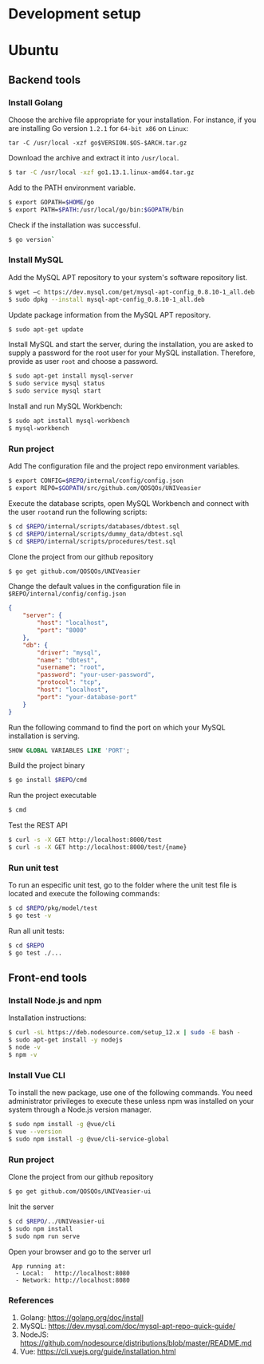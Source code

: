 # Development setup

# Ubuntu

## Backend tools

### Install Golang
Choose the archive file appropriate for your installation. For instance, if you are installing Go version `1.2.1` for `64-bit x86` on `Linux`: 

`tar -C /usr/local -xzf go$VERSION.$OS-$ARCH.tar.gz`

Download the archive and extract it into `/usr/local`.

```bash
$ tar -C /usr/local -xzf go1.13.1.linux-amd64.tar.gz
```

Add to the PATH environment variable.

```bash
$ export GOPATH=$HOME/go
$ export PATH=$PATH:/usr/local/go/bin:$GOPATH/bin
```

Check if the installation was successful.

```bash
$ go version`
```

### Install MySQL
Add the MySQL APT repository to your system's software repository list.

```bash
$ wget –c https://dev.mysql.com/get/mysql-apt-config_0.8.10-1_all.deb
$ sudo dpkg --install mysql-apt-config_0.8.10-1_all.deb
```

Update package information from the MySQL APT repository.

```bash
$ sudo apt-get update
```

Install MySQL and start the server, during the installation, you are asked to supply a password for the root user for your MySQL installation. Therefore, provide as user `root` and choose a password.

```bash
$ sudo apt-get install mysql-server
$ sudo service mysql status
$ sudo service mysql start
```

Install and run MySQL Workbench:

```bash
$ sudo apt install mysql-workbench
$ mysql-workbench
```

### Run project

Add The configuration file and the project repo environment variables.

```bash
$ export CONFIG=$REPO/internal/config/config.json
$ export REPO=$GOPATH/src/github.com/QOSQOs/UNIVeasier
```

Execute the database scripts, open MySQL Workbench and connect with the user `root`and run the following scripts:

``` bash
$ cd $REPO/internal/scripts/databases/dbtest.sql
$ cd $REPO/internal/scripts/dummy_data/dbtest.sql
$ cd $REPO/internal/scripts/procedures/test.sql
```

Clone the project from our github repository

```bash
$ go get github.com/QOSQOs/UNIVeasier
```

Change the default values in the configuration file in `$REPO/internal/config/config.json`

```json
{
    "server": {
        "host": "localhost",
        "port": "8000"
    },
    "db": {
        "driver": "mysql",
        "name": "dbtest",
        "username": "root",
        "password": "your-user-password",
        "protocol": "tcp",
        "host": "localhost",
        "port": "your-database-port"
    }
}
```

Run the following command to find the port on which your MySQL installation is serving.

```sql
SHOW GLOBAL VARIABLES LIKE 'PORT';
```

Build the project binary

```bash
$ go install $REPO/cmd
```

Run the project executable

```bash
$ cmd
```

Test the REST API

``` bash
$ curl -s -X GET http://localhost:8000/test
$ curl -s -X GET http://localhost:8000/test/{name}
```

### Run unit test

To run an especific unit test, go to the folder where the unit test file is located and execute the following commands:

```bash
$ cd $REPO/pkg/model/test
$ go test -v
```

Run all unit tests:

``` bash
$ cd $REPO
$ go test ./...
```

## Front-end tools
### Install Node.js and npm

Installation instructions:

``` bash
$ curl -sL https://deb.nodesource.com/setup_12.x | sudo -E bash -
$ sudo apt-get install -y nodejs
$ node -v
$ npm -v
```

### Install Vue CLI

To install the new package, use one of the following commands. You need administrator privileges to execute these unless npm was installed on your system through a Node.js version manager.

``` bash
$ sudo npm install -g @vue/cli
$ vue --version
$ sudo npm install -g @vue/cli-service-global
```

### Run project

Clone the project from our github repository

```bash
$ go get github.com/QOSQOs/UNIVeasier-ui
```

Init the server

``` bash
$ cd $REPO/../UNIVeasier-ui
$ sudo npm install
$ sudo npm run serve
```

Open your browser and go to the server url

```
 App running at:
  - Local:   http://localhost:8080
  - Network: http://localhost:8080
```

### References
1. Golang: https://golang.org/doc/install
2. MySQL: https://dev.mysql.com/doc/mysql-apt-repo-quick-guide/
3. NodeJS: https://github.com/nodesource/distributions/blob/master/README.md
4. Vue: https://cli.vuejs.org/guide/installation.html
